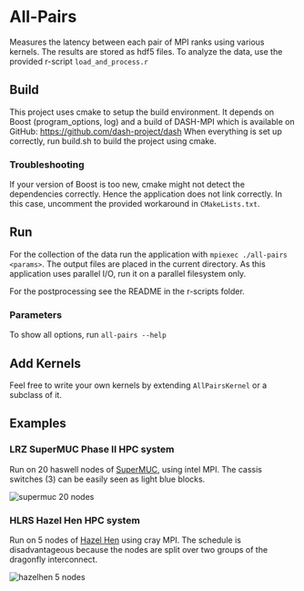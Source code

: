 # All-Pairs
Measures the latency between each pair of MPI ranks using various kernels.
The results are stored as hdf5 files.
To analyze the data, use the provided r-script `load_and_process.r`

## Build
This project uses cmake to setup the build environment. It depends on Boost (program_options, log) and a build of DASH-MPI which is available on GitHub: https://github.com/dash-project/dash
When everything is set up correctly, run build.sh to build the project using cmake.

### Troubleshooting
If your version of Boost is too new, cmake might not detect the dependencies correctly. Hence the application does not link correctly.
In this case, uncomment the provided workaround in `CMakeLists.txt`.

## Run
For the collection of the data run the application with `mpiexec ./all-pairs <params>`. The output files are placed in the current directory.
As this application uses parallel I/O, run it on a parallel filesystem only.

For the postprocessing see the README in the r-scripts folder.

### Parameters
To show all options, run `all-pairs --help`

## Add Kernels
Feel free to write your own kernels by extending `AllPairsKernel` or a subclass of it.

## Examples
### LRZ SuperMUC Phase II HPC system
Run on 20 haswell nodes of [SuperMUC](https://www.lrz.de/services/compute/supermuc/systemdescription/), using intel MPI. The cassis switches (3) can be easily seen as light blue blocks.

![supermuc 20 nodes](https://gist.githubusercontent.com/fmoessbauer/051bc8340e0d6c05432394b95f521bc2/raw/414acc1f12c0acf7551224230f5746a65d7f4f46/supermuc_20_nodes_RMA_GET_web.png)

### HLRS Hazel Hen HPC system
Run on 5 nodes of [Hazel Hen](https://www.hlrs.de/de/systems/cray-xc40-hazel-hen/) using cray MPI. The schedule is disadvantageous because the nodes are split over two groups of the dragonfly interconnect.

![hazelhen 5 nodes](https://gist.githubusercontent.com/fmoessbauer/051bc8340e0d6c05432394b95f521bc2/raw/414acc1f12c0acf7551224230f5746a65d7f4f46/hazelhen_5_nodes_RMA_GET_web.png)

